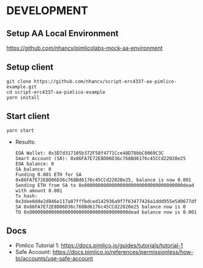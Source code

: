 # DEVELOPMENT

## Setup AA Local Environment

https://github.com/nhancv/pimlicolabs-mock-aa-environment

## Setup client

```
git clone https://github.com/nhancv/script-erc4337-aa-pimlico-example.git
cd script-erc4337-aa-pimlico-example
yarn install
```

## Start client

```
yarn start
```

- Results:
  ```
  EOA Wallet: 0x3D7d317105b372F50f4771Cce48D78bbC0069C3C
  Smart Account (SA): 0x86FA7E72E8D06D36c768Bd6176c45CCd22020e25
  EOA balance: 0
  SA balance: 0
  Funding 0.001 ETH for SA 0x86FA7E72E8D06D36c768Bd6176c45CCd22020e25, balance is now 0.001
  Sending ETH from SA to 0x000000000000000000000000000000000000dead with amount 0.001
  Tx hash: 0x3dee0dde2d846e117a87fffbdced142936a9f7f63477426a1ddd955e5d0677df
  SA 0x86FA7E72E8D06D36c768Bd6176c45CCd22020e25 balance now is 0
  TO 0x000000000000000000000000000000000000dead balance now is 0.001
  ```

## Docs

- Pimlico Tutorial 1: https://docs.pimlico.io/guides/tutorials/tutorial-1
- Safe Account: https://docs.pimlico.io/references/permissionless/how-to/accounts/use-safe-account
